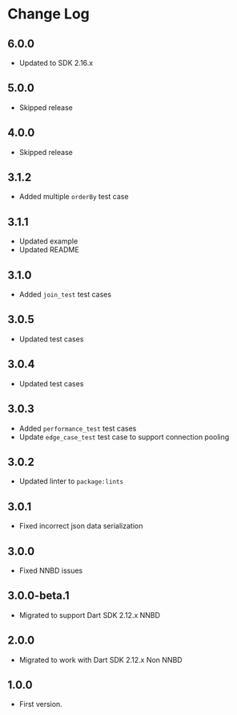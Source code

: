# Change Log

## 6.0.0

* Updated to SDK 2.16.x

## 5.0.0

* Skipped release

## 4.0.0

* Skipped release

## 3.1.2

* Added multiple `orderBy` test case

## 3.1.1

* Updated example
* Updated README

## 3.1.0

* Added `join_test` test cases

## 3.0.5

* Updated test cases

## 3.0.4

* Updated test cases

## 3.0.3

* Added `performance_test` test cases
* Update `edge_case_test` test case to support connection pooling

## 3.0.2

* Updated linter to `package:lints`
  
## 3.0.1

* Fixed incorrect json data serialization
  
## 3.0.0

* Fixed NNBD issues

## 3.0.0-beta.1

* Migrated to support Dart SDK 2.12.x NNBD

## 2.0.0

* Migrated to work with Dart SDK 2.12.x Non NNBD

## 1.0.0

* First version.
